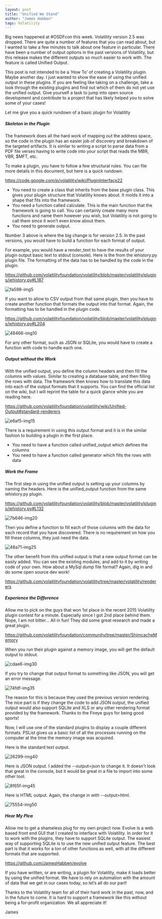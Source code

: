 ```yaml
---
layout: post
title: "Unified We Stand"
author: "James Habben"
tags: Volatility
---
```


Big news happened at #OSDFcon this week. Volatility version 2.5 was dropped. There are quite a number of features that you can read about, but I wanted to take a few minutes to talk about one feature in particular. There have been a number of output options in the past versions of Volatility, but this release makes the different outputs so much easier to work with. The feature is called Unified Output.

This post is not intended to be a ‘How To’ of creating a Volatility plugin. Maybe another day. I just wanted to show the ease of using the unified output in these plugins. If you are feeling like taking on a challenge, take a look through the existing plugins and find out which of them do not yet use the unified output. Give yourself a task to jump into open source development and contribute to a project that has likely helped you to solve some of your cases!

Let me give you a quick rundown of a basic plugin for Volatility

##### Skeleton in the Plugin

The framework does all the hard work of mapping out the address space, so the code in the plugin has an easier job of discovery and breakdown of the targeted artifacts. It is similar to writing a script to parse data from a PDF file verses having to write code into your script that reads the MBR, VBR, $MFT, etc.

To make a plugin, you have to follow a few structural rules. You can file more details in this document, but here is a quick rundown.

https://code.google.com/p/volatility/wiki/PluginInterface22

- You need to create a class that inherits from the base plugin class. This gives your plugin structure that Volatility knows about. It molds it into a shape that fits into the framework.
- You need a function called calculate. This is the main function that the framework is going to call. You can certainly create many more functions and name them however you wish, but Volatility is not going to call them since it won’t even know about them.
- You need to generate output.

Number 3 above is where the big change is for version 2.5. In the past versions, you would have to build a function for each format of output.

For example, you would have a render_text to have the results of your plugin output basic text to stdout (console). Here is the from the iehistory.py plugin file. The formatting of the data has to be handled by the code in the plugin.

https://github.com/volatilityfoundation/volatility/blob/master/volatility/plugins/iehistory.py#L187

![fa598-img5](/images/2015/10/fa598-img5.png)

If you want to allow to CSV output from that same plugin, then you have to create another function that formats the output into that format. Again, the formatting has to be handled in the plugin code.

https://github.com/volatilityfoundation/volatility/blob/master/volatility/plugins/iehistory.py#L204

![48466-img10](/images/2015/10/48466-img10.png)

For any other format, such as JSON or SQLite, you would have to create a function with code to handle each one.

##### Output without the Work

With the unified output, you define the column headers and then fill the columns with values. Similar to creating a database table, and then filling the rows with data. The framework then knows how to translate this data into each of the output formats that it supports. You can find the official list on the wiki, but I will reprint the table for a quick glance while you are reading here.

https://github.com/volatilityfoundation/volatility/wiki/Unified-Output#standard-renderers

![e6af5-img15](/images/2015/10/e6af5-img15.png)

There is a requirement in using this output format and it is in the similar fashion to building a plugin in the first place.

- You need to have a function called unified_output which defines the columns
- You need to have a function called generator which fills the rows with data

##### Work the Frame

The first step in using the unified output is setting up your columns by naming the headers. Here is the unified_output function from the same iehistory.py plugin.

https://github.com/volatilityfoundation/volatility/blob/master/volatility/plugins/iehistory.py#L132

![7b646-img20](/images/2015/10/7b646-img20.png)

Then you define a function to fill each of those columns with the data for each record that you have discovered. There is no requirement on how you fill these columns, they just need the data.

![48a71-img25](/images/2015/10/48a71-img25.png)

The other benefit from this unified output is that a new output format can be easily added. You can see the existing modules, and add to it by writing code of your own. How about a MySql dump file format? Again, dig in and do some open source dev work!

https://github.com/volatilityfoundation/volatility/tree/master/volatility/renderers

##### Experience the Difference

Allow me to pick on the guys that won 1st place in the recent 2015 Volatility plugin contest for a minute. Especially since I got 2nd place behind them. Nope, I am not bitter… All in fun! They did some great research and made a great plugin.

https://github.com/volatilityfoundation/community/tree/master/ShimcacheMemory

When you run their plugin against a memory image, you will get the default output to stdout.

![cdae6-img30](/images/2015/10/cdae6-img30.png)

If you try to change that output format to something like JSON, you will get an error message.

![74fdf-img35](/images/2015/10/74fdf-img35.png)

The reason for this is because they used the previous version rendering. The nice part is if they change the code to add JSON output, the unified output would also support SQLite and XLS or any other rendering format provided by the framework. Thanks to the Fireye guys for being good sports!

Now, I will use one of the standard plugins to display a couple different formats. PSList gives us a basic list of all the processes running on the computer at the time the memory image was acquired.

Here is the standard text output.

![26299-img40](/images/2015/10/26299-img40.png)

Here is JSON output. I added the --output=json to change it. It doesn't look that great in the console, but it would be great in a file to import into some other tool.

![8f65f-img45](/images/2015/10/8f65f-img45.png)

Here is HTML output. Again, the change in with --output=html.

![75554-img50](/images/2015/10/75554-img50.png)

##### Hear My Plea

Allow me to get a shameless plug for my own project now. Evolve is a web based front end GUI that I created to interface with Volatility. In order for it to work with the plugins, they have to support SQLite output. The easiest way of supporting SQLite is to use the new unified output feature. The best part is that it works for a ton of other functions as well, with all the different formats that are supported.

https://github.com/JamesHabben/evolve

If you have written, or are writing, a plugin for Volatility, make it loads better by using the unified format. We have to rely on automation with the amount of data that we get in our cases today, so let’s all do our part!

Thanks to the Volatility team for all of their hard work in the past, now, and in the future to come. It is hard to support a framework like this without being a for-profit organization. We all appreciate it!

James
